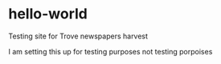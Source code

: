 # hello-world
Testing site for Trove newspapers harvest


I am setting this up for testing purposes not testing porpoises
